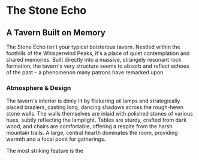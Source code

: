 # The Stone Echo

## A Tavern Built on Memory

The Stone Echo isn't your typical boisterous tavern. Nestled within the foothills of the Whisperwind Peaks, it's a place of quiet contemplation and shared memories. Built directly into a massive, strangely resonant rock formation, the tavern's very structure seems to absorb and reflect echoes of the past – a phenomenon many patrons have remarked upon.

### Atmosphere & Design

The tavern's interior is dimly lit by flickering oil lamps and strategically placed braziers, casting long, dancing shadows across the rough-hewn stone walls. The walls themselves are inlaid with polished stones of various hues, subtly reflecting the lamplight. Tables are sturdy, crafted from dark wood, and chairs are comfortable, offering a respite from the harsh mountain trails. A large, central hearth dominates the room, providing warmth and a focal point for gatherings.

The most striking feature is the 

